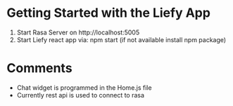 # Getting Started with the Liefy App

  1. Start Rasa Server on http://localhost:5005
  2. Start Liefy react app via: npm start (if not available install npm package)

# Comments
  - Chat widget is programmed in the Home.js file
  - Currently rest api is used to connect to rasa
 
  
